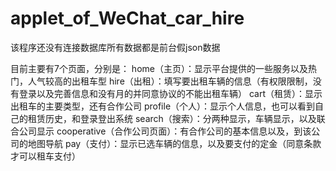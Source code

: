 # applet_of_WeChat_car_hire
该程序还没有连接数据库所有数据都是前台假json数据

目前主要有7个页面，分别是：
home（主页）：显示平台提供的一些服务以及热门，人气较高的出租车型
hire（出租）：填写要出租车辆的信息（有权限限制，没有登录以及完善信息和没有月的并同意协议的不能出租车辆）
cart（租赁）：显示出租车的主要类型，还有合作公司
profile（个人）：显示个人信息，也可以看到自己的租赁历史，和登录登出系统
search（搜索）：分两种显示，车辆显示，以及联合公司显示
cooperative（合作公司页面）：有合作公司的基本信息以及，到该公司的地图导航
pay（支付）：显示已选车辆的信息，以及要支付的定金（同意条款才可以租车支付）
